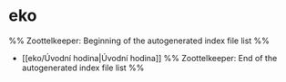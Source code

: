 # eko
%% Zoottelkeeper: Beginning of the autogenerated index file list  %%
-  [[eko/Úvodní hodina|Úvodní hodina]]
%% Zoottelkeeper: End of the autogenerated index file list  %%
